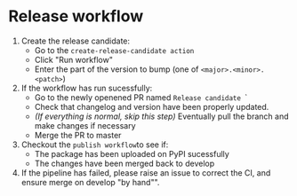 # Release workflow

1. Create the release candidate:
    - Go to the `create-release-candidate action`
    - Click "Run workflow"
    - Enter the part of the version to bump (one of `<major>.<minor>.<patch>`)
2. If the workflow has run sucessfully:
    - Go to the newly openened PR named `Release candidate `<version>`
    - Check that changelog and version have been properly updated.
    - *(If everything is normal, skip this step)* Eventually pull the branch and make changes if necessary
    - Merge the PR to master
3. Checkout the `publish workflow`to see if:
    - The package has been uploaded on PyPI sucessfully
    - The changes have been merged back to develop
4. If the pipeline has failed, please raise an issue to correct the CI, and ensure merge on develop "by hand"".
